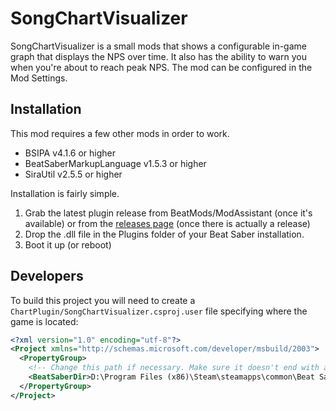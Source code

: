 # SongChartVisualizer
SongChartVisualizer is a small mods that shows a configurable in-game graph that displays the NPS over time.
It also has the ability to warn you when you're about to reach peak NPS. The mod can be configured in the Mod Settings.

## Installation
This mod requires a few other mods in order to work.

- BSIPA v4.1.6 or higher
- BeatSaberMarkupLanguage v1.5.3 or higher
- SiraUtil v2.5.5 or higher

Installation is fairly simple.

1. Grab the latest plugin release from BeatMods/ModAssistant (once it's available) or from the [releases page](https://github.com/ErisApps/SongChartVisualizer/releases) (once there is actually a
   release)
2. Drop the .dll file in the Plugins folder of your Beat Saber installation.
3. Boot it up (or reboot)

## Developers
To build this project you will need to create a `ChartPlugin/SongChartVisualizer.csproj.user` file specifying where the game is located:

```xml
<?xml version="1.0" encoding="utf-8"?>
<Project xmlns="http://schemas.microsoft.com/developer/msbuild/2003">
  <PropertyGroup>
    <!-- Change this path if necessary. Make sure it doesn't end with a backslash. -->
    <BeatSaberDir>D:\Program Files (x86)\Steam\steamapps\common\Beat Saber</BeatSaberDir>
  </PropertyGroup>
</Project>
```